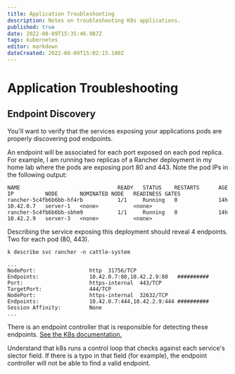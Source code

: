 ```yaml
---
title: Application Troubleshooting
description: Notes on troubleshooting K8s applications.
published: true
date: 2022-08-09T15:35:46.987Z
tags: kubernetes
editor: markdown
dateCreated: 2022-08-09T15:02:15.100Z
---
```


# Application Troubleshooting

## Endpoint Discovery

You'll want to verify that the services exposing your applications pods are properly discovering pod endpoints. 

An endpoint will be associated for each port exposed on each pod replica. For example, I am running two replicas of a Rancher deployment in my home lab where the pods are exposing port 80 and 443. Note the pod IPs in the following output: 

```
NAME                               READY   STATUS    RESTARTS      AGE     IP          NODE       NOMINATED NODE   READINESS GATES
rancher-5c4fb6b6bb-hf4rb           1/1     Running   0             14h     10.42.0.7   server-1   <none>           <none>
rancher-5c4fb6b6bb-sbhm9           1/1     Running   0             14h     10.42.2.9   server-3   <none>           <none>
```

Describing the service exposing this deployment should reveal 4 endpoints. Two for each pod (80, 443). 

```
k describe svc rancher -n cattle-system

...
NodePort:                 http  31756/TCP
Endpoints:                10.42.0.7:80,10.42.2.9:80   ##########
Port:                     https-internal  443/TCP
TargetPort:               444/TCP
NodePort:                 https-internal  32632/TCP
Endpoints:                10.42.0.7:444,10.42.2.9:444 ##########
Session Affinity:         None
...
```

There is an endpoint controller that is responsible for detecting these endpoints. [See the K8s documentation.](https://kubernetes.io/docs/tasks/debug/debug-application/debug-service/#does-the-service-have-any-endpoints)

Understand that k8s runs a control loop that checks against each service's slector field. If there is a typo in that field (for example), the endpoint controller will not be able to find a valid endpoint.

